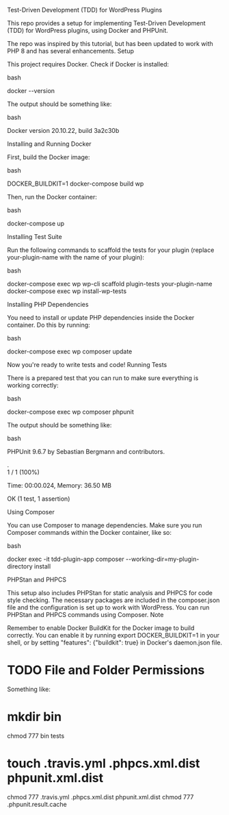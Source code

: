 Test-Driven Development (TDD) for WordPress Plugins

This repo provides a setup for implementing Test-Driven Development (TDD) for WordPress plugins, using Docker and PHPUnit.

The repo was inspired by this tutorial, but has been updated to work with PHP 8 and has several enhancements.
Setup

This project requires Docker. Check if Docker is installed:

bash

docker --version

The output should be something like:

bash

Docker version 20.10.22, build 3a2c30b

Installing and Running Docker

First, build the Docker image:

bash

DOCKER_BUILDKIT=1 docker-compose build wp

Then, run the Docker container:

bash

docker-compose up

Installing Test Suite

Run the following commands to scaffold the tests for your plugin (replace your-plugin-name with the name of your plugin):

bash

docker-compose exec wp wp-cli scaffold plugin-tests your-plugin-name
docker-compose exec wp install-wp-tests

Installing PHP Dependencies

You need to install or update PHP dependencies inside the Docker container. Do this by running:

bash

docker-compose exec wp composer update

Now you're ready to write tests and code!
Running Tests

There is a prepared test that you can run to make sure everything is working correctly:

bash

docker-compose exec wp composer phpunit

The output should be something like:

bash

PHPUnit 9.6.7 by Sebastian Bergmann and contributors.

.                                                                  
1 / 1 (100%)

Time: 00:00.024, Memory: 36.50 MB

OK (1 test, 1 assertion)

Using Composer

You can use Composer to manage dependencies. Make sure you run Composer commands within the Docker container, like so:

bash

docker exec -it tdd-plugin-app composer --working-dir=my-plugin-directory install

PHPStan and PHPCS

This setup also includes PHPStan for static analysis and PHPCS for code style checking. The necessary packages are included in the composer.json file and the configuration is set up to work with WordPress. You can run PHPStan and PHPCS commands using Composer.
Note

Remember to enable Docker BuildKit for the Docker image to build correctly. You can enable it by running export DOCKER_BUILDKIT=1 in your shell, or by setting "features": {"buildkit": true} in Docker's daemon.json file.

# TODO File and Folder Permissions
Something like: 
# mkdir bin
chmod 777 bin tests
# touch .travis.yml .phpcs.xml.dist phpunit.xml.dist
chmod 777 .travis.yml .phpcs.xml.dist phpunit.xml.dist
chmod 777 .phpunit.result.cache
